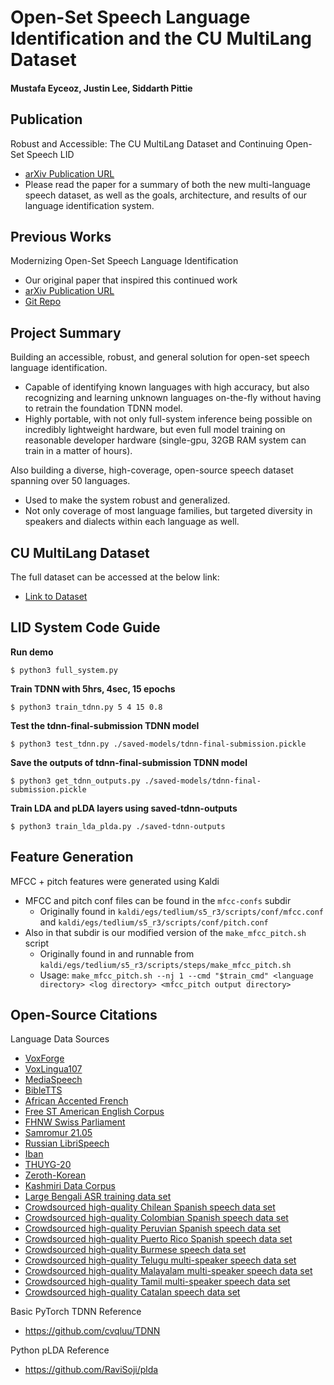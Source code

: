 # Open-Set Speech Language Identification and the CU MultiLang Dataset

#### Mustafa Eyceoz, Justin Lee, Siddarth Pittie

## Publication

Robust and Accessible: The CU MultiLang Dataset and Continuing Open-Set Speech LID
 - [arXiv Publication URL](https://arxiv.org/abs/2308.14951)
 - Please read the paper for a summary of both the new multi-language speech dataset, as well as the goals, architecture, and results of our language identification system.

## Previous Works

Modernizing Open-Set Speech Language Identification
 - Our original paper that inspired this continued work
 - [arXiv Publication URL](https://arxiv.org/abs/2205.10397)
 - [Git Repo](https://github.com/jjlee0802cu/open-set-lid)

## Project Summary
Building an accessible, robust, and general solution for open-set speech language identification.
 - Capable of identifying known languages with high accuracy, but also recognizing and learning unknown languages on-the-fly without having to retrain the foundation TDNN model.
 - Highly portable, with not only full-system inference being possible on incredibly lightweight hardware, but even full model training on reasonable developer hardware (single-gpu, 32GB RAM system can train in a matter of hours).

Also building a diverse, high-coverage, open-source speech dataset spanning over 50 languages.
 - Used to make the system robust and generalized.
 - Not only coverage of most language families, but targeted diversity in speakers and dialects within each language as well.

## CU MultiLang Dataset
The full dataset can be accessed at the below link:
 - [Link to Dataset](https://console.cloud.google.com/storage/browser/cu-multilang-dataset)

## LID System Code Guide

**Run demo**

```
$ python3 full_system.py
```

**Train TDNN with 5hrs, 4sec, 15 epochs**

```
$ python3 train_tdnn.py 5 4 15 0.8
```

**Test the tdnn-final-submission TDNN model**

```
$ python3 test_tdnn.py ./saved-models/tdnn-final-submission.pickle
```

**Save the outputs of tdnn-final-submission TDNN model**

```
$ python3 get_tdnn_outputs.py ./saved-models/tdnn-final-submission.pickle
```

**Train LDA and pLDA layers using saved-tdnn-outputs**

```
$ python3 train_lda_plda.py ./saved-tdnn-outputs
```

## Feature Generation
MFCC + pitch features were generated using Kaldi
 - MFCC and pitch conf files can be found in the `mfcc-confs` subdir
   - Originally found in `kaldi/egs/tedlium/s5_r3/scripts/conf/mfcc.conf` and `kaldi/egs/tedlium/s5_r3/scripts/conf/pitch.conf` 
 - Also in that subdir is our modified version of the `make_mfcc_pitch.sh` script
   - Originally found in and runnable from `kaldi/egs/tedlium/s5_r3/scripts/steps/make_mfcc_pitch.sh`
   - Usage: `make_mfcc_pitch.sh --nj 1 --cmd "$train_cmd" <language directory> <log directory> <mfcc_pitch output directory>` 

## Open-Source Citations
Language Data Sources
 - [VoxForge](http://www.voxforge.org/home)
 - [VoxLingua107](http://bark.phon.ioc.ee/voxlingua107/)
 - [MediaSpeech](https://openslr.org/108/)
 - [BibleTTS](https://openslr.org/129/)
 - [African Accented French](https://openslr.org/57/)
 - [Free ST American English Corpus](https://openslr.org/45/)
 - [FHNW Swiss Parliament](https://huggingface.co/datasets/Yves/fhnw_swiss_parliament)
 - [Samromur 21.05](https://www.openslr.org/112/)
 - [Russian LibriSpeech](https://openslr.org/96/)
 - [Iban](https://www.openslr.org/24/)
 - [THUYG-20](https://www.openslr.org/22/)
 - [Zeroth-Korean](https://www.openslr.org/40/)
 - [Kashmiri Data Corpus](https://www.openslr.org/122/)
 - [Large Bengali ASR training data set](https://openslr.org/53/)
 - [Crowdsourced high-quality Chilean Spanish speech data set](https://www.openslr.org/71/)
 - [Crowdsourced high-quality Colombian Spanish speech data set](https://www.openslr.org/72/)
 - [Crowdsourced high-quality Peruvian Spanish speech data set](https://www.openslr.org/73/)
 - [Crowdsourced high-quality Puerto Rico Spanish speech data set](https://www.openslr.org/74/)
 - [Crowdsourced high-quality Burmese speech data set](https://openslr.org/80/)
 - [Crowdsourced high-quality Telugu multi-speaker speech data set](https://openslr.org/66/)
 - [Crowdsourced high-quality Malayalam multi-speaker speech data set](https://openslr.org/63/)
 - [Crowdsourced high-quality Tamil multi-speaker speech data set](https://openslr.org/65/)
 - [Crowdsourced high-quality Catalan speech data set](https://openslr.org/69/)

Basic PyTorch TDNN Reference
 - https://github.com/cvqluu/TDNN

Python pLDA Reference 
- https://github.com/RaviSoji/plda
